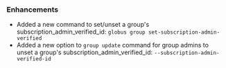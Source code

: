 <!--
A new scriv changelog fragment.

Uncomment the section or sections which match your change. Use "Other" for all
changes which do not match a different section.

Fill in one or more bullet points with details of your change.

Make sure you add the new file in `changelog.d/` to your pull request!
-->

<!--
### Bugfixes

* A bullet item for the Bugfixes category.

-->

### Enhancements

* Added a new command to set/unset a group's subscription_admin_verified_id: `globus group set-subscription-admin-verified`
* Added a new option to `group update` command for group admins to unset a group's subscription_admin_verified_id: `--subscription-admin-verified-id`


<!--
### Other

* A bullet item for the Other category.

-->
